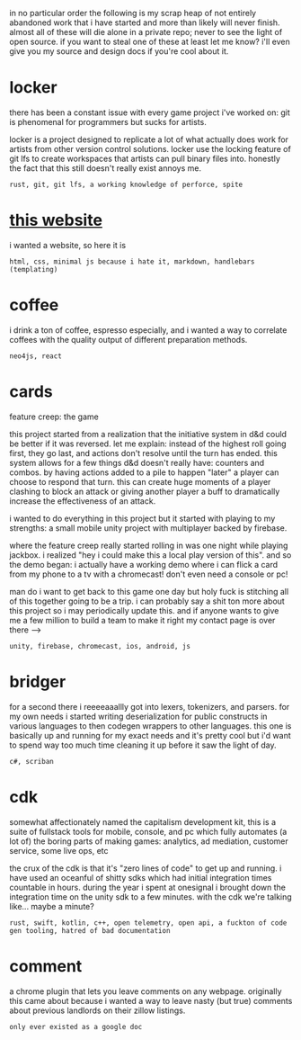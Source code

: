 in no particular order the following is my scrap heap of not entirely abandoned work that i have started and more than
likely will never finish. almost all of these will die alone in a private repo; never to see the light of open source.
if you want to steal one of these at least let me know? i'll even give you my source and design docs if you're cool
about it.

# locker

there has been a constant issue with every game project i've worked on: git is phenomenal for programmers but sucks for
artists.

locker is a project designed to replicate a lot of what actually does work for artists from other version control
solutions. locker use the locking feature of git lfs to create workspaces that artists can pull binary files into.
honestly the fact that this still doesn't really exist annoys me.

`rust, git, git lfs, a working knowledge of perforce, spite`

# [this website]

i wanted a website, so here it is

`html, css, minimal js because i hate it, markdown, handlebars (templating)`

# coffee

i drink a ton of coffee, espresso especially, and i wanted a way to correlate coffees with the quality output of
different preparation methods.

`neo4js, react`

# cards

feature creep: the game

this project started from a realization that the initiative system in d&d could be better if it was reversed. let me
explain: instead of the highest roll going first, they go last, and actions don't resolve until the turn has ended. this
system allows for a few things d&d doesn't really have: counters and combos. by having actions added to a pile to
happen "later" a player can choose to respond that turn. this can create huge moments of a player clashing to block an
attack or giving another player a buff to dramatically increase the effectiveness of an attack.

i wanted to do everything in this project but it started with playing to my strengths: a small mobile unity project with
multiplayer backed by firebase.

where the feature creep really started rolling in was one night while playing jackbox. i realized "hey i could make this
a local play version of this". and so the demo began: i actually have a working demo where i can flick a card from my
phone to a tv with a chromecast! don't even need a console or pc!

man do i want to get back to this game one day but holy fuck is stitching all of this together going to be a trip. i can
probably say a shit ton more about this project so i may periodically update this. and if anyone wants to give me a few
million to build a team to make it right my contact page is over there -->

`unity, firebase, chromecast, ios, android, js`

# bridger

for a second there i reeeeaaallly got into lexers, tokenizers, and parsers. for my own needs i started writing 
deserialization for public constructs in various languages to then codegen wrappers to other languages. this one is 
basically up and running for my exact needs and it's pretty cool but i'd want to spend way too much time cleaning it up
before it saw the light of day.

`c#, scriban`

# cdk

somewhat affectionately named the capitalism development kit, this is a suite of fullstack tools for mobile, console,
and pc which fully automates (a lot of) the boring parts of making games: analytics, ad mediation, customer service,
some live ops, etc

the crux of the cdk is that it's "zero lines of code" to get up and running. i have used an oceanful of shitty sdks
which had initial integration times countable in hours. during the year i spent at onesignal i brought down the
integration time on the unity sdk to a few minutes. with the cdk we're talking like... maybe a minute?

`rust, swift, kotlin, c++, open telemetry, open api, a fuckton of code gen tooling, hatred of bad documentation`

# comment

a chrome plugin that lets you leave comments on any webpage. originally this came about because i wanted a way to leave
nasty (but true) comments about previous landlords on their zillow listings.

`only ever existed as a google doc`


[this website]: https://github.com/adamschlesinger/website
